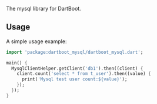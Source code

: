 The mysql library for DartBoot.

## Usage

A simple usage example:

```dart
import 'package:dartboot_mysql/dartboot_mysql.dart';

main() {
  MysqlClientHelper.getClient('db1').then((client) {
    client.count('select * from t_user').then((value) {
      print('Mysql test user count:${value}');
    });
  });
}
```
